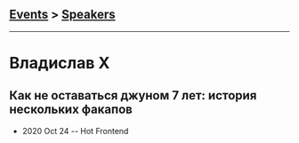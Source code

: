 ## [Events](../README.md) > [Speakers](../speakers.md)
---

# Владислав X

## Как не оставаться джуном 7 лет: история нескольких факапов
- 2020 Oct 24 -- Hot Frontend    
